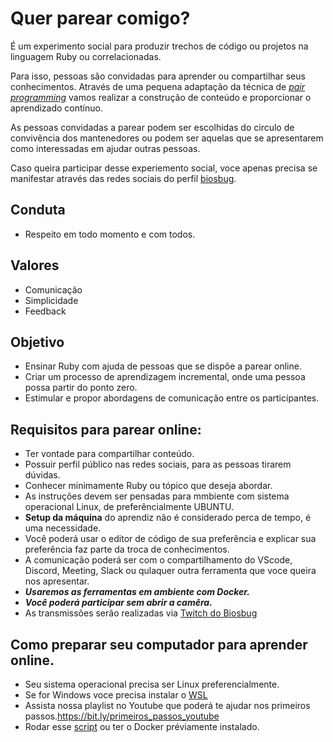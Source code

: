# Quer parear comigo?

É um experimento social para produzir trechos de código ou projetos na linguagem Ruby ou correlacionadas.

Para isso, pessoas são convidadas para aprender ou compartilhar seus conhecimentos. Através de uma pequena adaptação da técnica de [*pair programming*](https://en.wikipedia.org/wiki/Pair_programming) vamos realizar a construção de conteúdo e proporcionar o aprendizado contínuo.

As pessoas convidadas a parear podem ser escolhidas do circulo de convivência dos mantenedores ou podem ser aquelas que se apresentarem como interessadas em ajudar outras pessoas.

Caso queira participar desse experiemento social, voce apenas precisa se manifestar através das redes sociais do perfil [biosbug](https://linktr.ee/biosbug).


## Conduta
- Respeito em todo momento e com todos.


## Valores 
- Comunicação
- Simplicidade
- Feedback


## Objetivo
- Ensinar Ruby com ajuda de pessoas que se dispõe a parear online.
- Criar um processo de aprendizagem incremental, onde uma pessoa possa partir do ponto zero.
- Estimular e propor abordagens de comunicação entre os participantes.


## Requisitos para parear online:
- Ter vontade para compartilhar conteúdo.
- Possuir perfil público nas redes sociais, para as pessoas tirarem dúvidas.
- Conhecer minimamente Ruby ou tópico que deseja abordar.
- As instruções devem ser pensadas para mmbiente com sistema operacional Linux, de preferêncialmente UBUNTU.
- **Setup da máquina** do aprendiz não é considerado perca de tempo, é uma necessidade.
- Você poderá usar o editor de código de sua preferência e explicar sua preferência faz parte da troca de conhecimentos.
- A comunicação poderá ser com o compartilhamento do VScode, Discord, Meeting, Slack ou qulaquer outra ferramenta que voce queira nos apresentar.
- _**Usaremos as ferramentas em ambiente com Docker.**_
- _**Você poderá participar sem abrir a camêra.**_
- As transmissões serão realizadas via [Twitch do Biosbug](https://www.twitch.com/biosbug)

## Como preparar seu computador para aprender online.
- Seu sistema operacional precisa ser Linux preferencialmente.
- Se for Windows voce precisa instalar o [WSL](https://docs.microsoft.com/pt-br/windows/wsl/install)
- Assista nossa playlist no Youtube que poderá te ajudar nos primeiros passos.https://bit.ly/primeiros_passos_youtube
- Rodar esse [script](https://github.com/roberson-miguel/rails-docker/issues/2) ou ter o Docker préviamente instalado.



